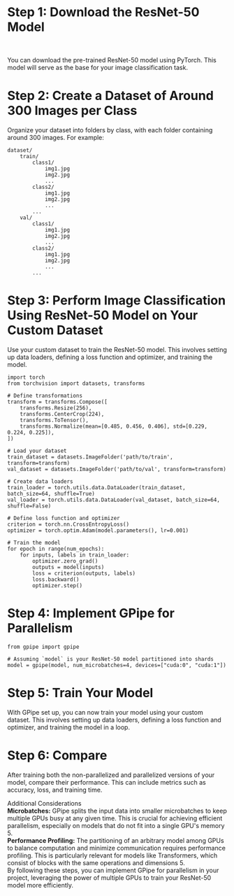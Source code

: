 # Step 1: Download the ResNet-50 Model
<br>
<p>You can download the pre-trained ResNet-50 model using PyTorch. This model will serve as the base for your image classification task.</p>

# Step 2: Create a Dataset of Around 300 Images per Class
Organize your dataset into folders by class, with each folder containing around 300 images. 
For example:

```
dataset/
    train/
        class1/
            img1.jpg
            img2.jpg
            ...
        class2/
            img1.jpg
            img2.jpg
            ...
        ...
    val/
        class1/
            img1.jpg
            img2.jpg
            ...
        class2/
            img1.jpg
            img2.jpg
            ...
        ...
```

# Step 3: Perform Image Classification Using ResNet-50 Model on Your Custom Dataset

<p>Use your custom dataset to train the ResNet-50 model. This involves setting up data loaders, defining a loss function and optimizer, and training the model.</p>

```
import torch
from torchvision import datasets, transforms

# Define transformations
transform = transforms.Compose([
    transforms.Resize(256),
    transforms.CenterCrop(224),
    transforms.ToTensor(),
    transforms.Normalize(mean=[0.485, 0.456, 0.406], std=[0.229, 0.224, 0.225]),
])

# Load your dataset
train_dataset = datasets.ImageFolder('path/to/train', transform=transform)
val_dataset = datasets.ImageFolder('path/to/val', transform=transform)

# Create data loaders
train_loader = torch.utils.data.DataLoader(train_dataset, batch_size=64, shuffle=True)
val_loader = torch.utils.data.DataLoader(val_dataset, batch_size=64, shuffle=False)

# Define loss function and optimizer
criterion = torch.nn.CrossEntropyLoss()
optimizer = torch.optim.Adam(model.parameters(), lr=0.001)

# Train the model
for epoch in range(num_epochs):
    for inputs, labels in train_loader:
        optimizer.zero_grad()
        outputs = model(inputs)
        loss = criterion(outputs, labels)
        loss.backward()
        optimizer.step()
```

# Step 4: Implement GPipe for Parallelism

```
from gpipe import gpipe

# Assuming `model` is your ResNet-50 model partitioned into shards
model = gpipe(model, num_microbatches=4, devices=["cuda:0", "cuda:1"])
```
# Step 5: Train Your Model

With GPipe set up, you can now train your model using your custom dataset. This involves setting up data loaders, defining a loss function and optimizer, and training the model in a loop.

# Step 6: Compare 

After training both the non-parallelized and parallelized versions of your model, compare their performance. This can include metrics such as accuracy, loss, and training time.

Additional Considerations<br>
<b>Microbatches:</b> GPipe splits the input data into smaller microbatches to keep multiple GPUs busy at any given time. This is crucial for achieving efficient parallelism, especially on models that do not fit into a single GPU's memory 5.<br>
<b>Performance Profiling:</b> The partitioning of an arbitrary model among GPUs to balance computation and minimize communication requires performance profiling. This is particularly relevant for models like Transformers, which consist of blocks with the same operations and dimensions 5.<br>
By following these steps, you can implement GPipe for parallelism in your project, leveraging the power of multiple GPUs to train your ResNet-50 model more efficiently.





